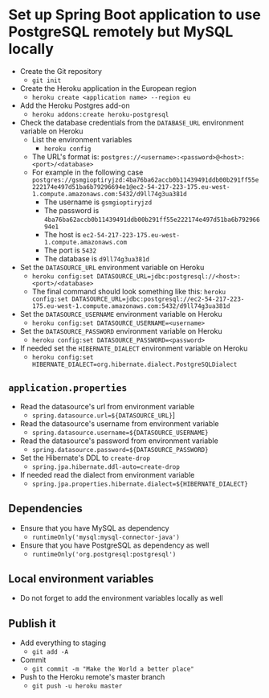 # Set up Spring Boot application to use PostgreSQL remotely but MySQL locally

- Create the Git repository
  - `git init`
- Create the Heroku application in the European region
  - `heroku create <application name> --region eu`
- Add the Heroku Postgres add-on
  - `heroku addons:create heroku-postgresql`
- Check the database credentials from the `DATABASE_URL` environment variable on
  Heroku
  - List the environment variables
    - `heroku config`
  - The URL's format is:
    `postgres://<username>:<password>@<host>:<port>/<database>`
  - For example in the following case
    `postgres://gsmgioptiryjzd:4ba76ba62accb0b11439491ddb00b291ff55e222174e497d51ba6b79296694e1@ec2-54-217-223-175.eu-west-1.compute.amazonaws.com:5432/d9ll74g3ua381d`
    - The username is `gsmgioptiryjzd`
    - The password is
      `4ba76ba62accb0b11439491ddb00b291ff55e222174e497d51ba6b79296694e1`
    - The host is `ec2-54-217-223-175.eu-west-1.compute.amazonaws.com`
    - The port is `5432`
    - The database is `d9ll74g3ua381d`
- Set the `DATASOURCE_URL` environment variable on Heroku
  - `heroku config:set DATASOURCE_URL=jdbc:postgresql://<host>:<port>/<database>`
  - The final command should look something like this:
    `heroku config:set DATASOURCE_URL=jdbc:postgresql://ec2-54-217-223-175.eu-west-1.compute.amazonaws.com:5432/d9ll74g3ua381d`
- Set the `DATASOURCE_USERNAME` environment variable on Heroku
  - `heroku config:set DATASOURCE_USERNAME=<username>`
- Set the `DATASOURCE_PASSWORD` environment variable on Heroku
  - `heroku config:set DATASOURCE_PASSWORD=<password>`
- If needed set the `HIBERNATE_DIALECT` environment variable on Heroku
  - `heroku config:set HIBERNATE_DIALECT=org.hibernate.dialect.PostgreSQLDialect`

## `application.properties`

- Read the datasource's url from environment variable
  - `spring.datasource.url=${DATASOURCE_URL}`]
- Read the datasource's username from environment variable
  - `spring.datasource.username=${DATASOURCE_USERNAME}`
- Read the datasource's password from environment variable
  - `spring.datasource.password=${DATASOURCE_PASSWORD}`
- Set the Hibernate's DDL to `create-drop`
  - `spring.jpa.hibernate.ddl-auto=create-drop`
- If needed read the dialect from environment variable
  - `spring.jpa.properties.hibernate.dialect=${HIBERNATE_DIALECT}`

## Dependencies

- Ensure that you have MySQL as dependency
  - `runtimeOnly('mysql:mysql-connector-java')`
- Ensure that you have PostgreSQL as dependency as well
  - `runtimeOnly('org.postgresql:postgresql')`

## Local environment variables

- Do not forget to add the environment variables locally as well

## Publish it

- Add everything to staging
  - `git add -A`
- Commit
  - `git commit -m "Make the World a better place"`
- Push to the Heroku remote's master branch
  - `git push -u heroku master`
